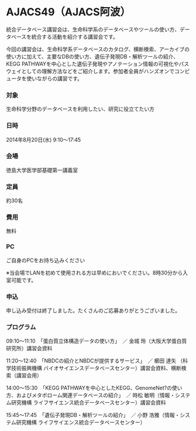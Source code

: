 # AJACS49（AJACS阿波）

統合データベース講習会は、生命科学系のデータベースやツールの使い方、データベースを統合する活動を紹介する講習会です。

今回の講習会は、生命科学系データベースのカタログ、横断検索、アーカイブの使い方に加えて、主要なDBの使い方、遺伝子発現DB・解析ツールの紹介、KEGG PATHWAYを中心とした遺伝子発現やアノテーション情報の可視化やパスウェイとしての理解方法などをご紹介します。参加者全員がハンズオンでコンピュータを使いながらの講習です。

### 対象
生命科学分野のデータベースを利用したい、研究に役立てたい方
### 日時
2014年8月20日(水) 9:10～17:45　
### 会場
徳島大学医学部基礎第一講義室

### 定員
約30名
### 費用
無料
### PC
ご自身のPCをお持ち込みください

※当会場でLANを初めて使用される方は早めにおいでください。8時30分から入室可能です。
### 申込
申し込み受付は終了しました。たくさんのご応募ありがとうございました。

### プログラム
09:10～11:10　「蛋白質立体構造データの使い方」　／ 金城 玲（大阪大学蛋白質研究所）講習会資料

11:20～12:40　「NBDCの紹介とNBDCが提供するサービス」　／ 櫛田 達矢 （科学技術振興機構 バイオサイエンスデータベースセンター）講習会資料、横断検索（講習会用）

14:00～15:30　「KEGG PATHWAYを中心としたKEGG、GenomeNet?の使い方、およびメタボローム関連データベースの紹介」　／ 時松 敏明（情報・システム研究機構 ライフサイエンス統合データベースセンター）講習会資料

15:45～17:45　「遺伝子発現DB・解析ツールの紹介」　／ 小野 浩雅（情報・システム研究機構 ライフサイエンス統合データベースセンター）
